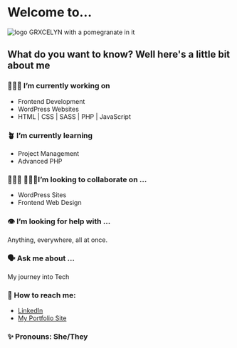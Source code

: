 # Welcome to...
<img src="https://github.com/Grxcelynx/Grxcelynx/blob/main/READMEmain.gif" alt="logo GRXCELYN with a pomegranate in it">

## What do you want to know? Well here's a little bit about me

### 👩🏻‍💻 I’m currently working on 
* Frontend Development
* WordPress Websites
* HTML | CSS | SASS | PHP | JavaScript 

### 🪴 I’m currently learning 
* Project Management
* Advanced PHP 

### 🙇🏻‍♀️ 🙇🏻‍♂️I’m looking to collaborate on ...
* WordPress Sites
* Frontend Web Design

### 👁️ I’m looking for help with ...
  Anything, everywhere, all at once. 

### 🗣️ Ask me about ...
  My journey into Tech

### 📲 How to reach me: 
* <a name="linkedin" href="https://www.linkedin.com/in/grace-birnam-74a761163/">LinkedIn</a>
* <a name="site" href="https://grxcelyn.com/">My Portfolio Site</a>

### ✨ Pronouns: She/They


<!--
**Grxcelynx/Grxcelynx** is a :sparkles: _special_ :sparkles: repository because its `README.md` (this file) appears on your GitHub profile.

Here are some ideas to get you started:

- :telescope: I’m currently working on ...
- :seedling: I’m currently learning ...
- :dancers: I’m looking to collaborate on ...
- :thinking_face: I’m looking for help with ...
- :speech_balloon: Ask me about ...
- :mailbox: How to reach me: ...
- :smile: Pronouns: ...
- :zap: Fun fact: ...
-->
